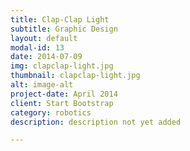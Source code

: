 ```yaml
---
title: Clap-Clap Light
subtitle: Graphic Design
layout: default
modal-id: 13
date: 2014-07-09
img: clapclap-light.jpg
thumbnail: clapclap-light.jpg
alt: image-alt
project-date: April 2014
client: Start Bootstrap
category: robotics
description: description not yet added

---
```

